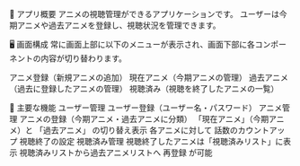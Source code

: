 🚀 アプリ概要
アニメの視聴管理ができるアプリケーションです。
ユーザーは今期アニメや過去アニメを登録し、視聴状況を管理できます。

🖥️ 画面構成
常に画面上部に以下のメニューが表示され、画面下部に各コンポーネントの内容が切り替わります。

アニメ登録（新規アニメの追加）
現在アニメ（今期アニメの管理）
過去アニメ（過去に登録したアニメの管理）
視聴済み（視聴を終了したアニメの一覧）

🎯 主要な機能
ユーザー管理
ユーザー登録（ユーザー名・パスワード）
アニメ管理
アニメの登録（今期アニメ・過去アニメに分類）
「現在アニメ」（今期アニメ）と 「過去アニメ」 の切り替え表示
各アニメに対して 話数のカウントアップ
視聴終了の設定
視聴済み管理
視聴終了したアニメは「視聴済みリスト」に表示
視聴済みリストから過去アニメリストへ 再登録 が可能
